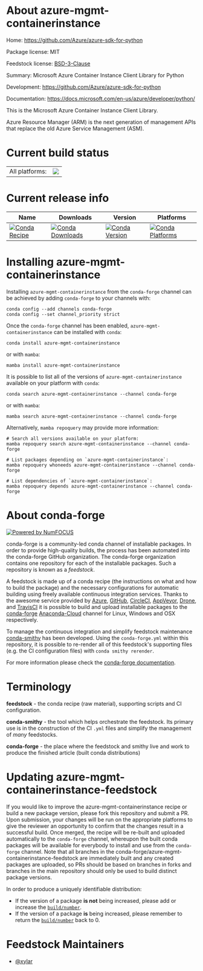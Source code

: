About azure-mgmt-containerinstance
==================================

Home: https://github.com/Azure/azure-sdk-for-python

Package license: MIT

Feedstock license: [BSD-3-Clause](https://github.com/conda-forge/azure-mgmt-containerinstance-feedstock/blob/main/LICENSE.txt)

Summary: Microsoft Azure Container Instance Client Library for Python

Development: https://github.com/Azure/azure-sdk-for-python

Documentation: https://docs.microsoft.com/en-us/azure/developer/python/

This is the Microsoft Azure Container Instance Client Library.

Azure Resource Manager (ARM) is the next generation of management APIs that
replace the old Azure Service Management (ASM).


Current build status
====================


<table><tr><td>All platforms:</td>
    <td>
      <a href="https://dev.azure.com/conda-forge/feedstock-builds/_build/latest?definitionId=12004&branchName=main">
        <img src="https://dev.azure.com/conda-forge/feedstock-builds/_apis/build/status/azure-mgmt-containerinstance-feedstock?branchName=main">
      </a>
    </td>
  </tr>
</table>

Current release info
====================

| Name | Downloads | Version | Platforms |
| --- | --- | --- | --- |
| [![Conda Recipe](https://img.shields.io/badge/recipe-azure--mgmt--containerinstance-green.svg)](https://anaconda.org/conda-forge/azure-mgmt-containerinstance) | [![Conda Downloads](https://img.shields.io/conda/dn/conda-forge/azure-mgmt-containerinstance.svg)](https://anaconda.org/conda-forge/azure-mgmt-containerinstance) | [![Conda Version](https://img.shields.io/conda/vn/conda-forge/azure-mgmt-containerinstance.svg)](https://anaconda.org/conda-forge/azure-mgmt-containerinstance) | [![Conda Platforms](https://img.shields.io/conda/pn/conda-forge/azure-mgmt-containerinstance.svg)](https://anaconda.org/conda-forge/azure-mgmt-containerinstance) |

Installing azure-mgmt-containerinstance
=======================================

Installing `azure-mgmt-containerinstance` from the `conda-forge` channel can be achieved by adding `conda-forge` to your channels with:

```
conda config --add channels conda-forge
conda config --set channel_priority strict
```

Once the `conda-forge` channel has been enabled, `azure-mgmt-containerinstance` can be installed with `conda`:

```
conda install azure-mgmt-containerinstance
```

or with `mamba`:

```
mamba install azure-mgmt-containerinstance
```

It is possible to list all of the versions of `azure-mgmt-containerinstance` available on your platform with `conda`:

```
conda search azure-mgmt-containerinstance --channel conda-forge
```

or with `mamba`:

```
mamba search azure-mgmt-containerinstance --channel conda-forge
```

Alternatively, `mamba repoquery` may provide more information:

```
# Search all versions available on your platform:
mamba repoquery search azure-mgmt-containerinstance --channel conda-forge

# List packages depending on `azure-mgmt-containerinstance`:
mamba repoquery whoneeds azure-mgmt-containerinstance --channel conda-forge

# List dependencies of `azure-mgmt-containerinstance`:
mamba repoquery depends azure-mgmt-containerinstance --channel conda-forge
```


About conda-forge
=================

[![Powered by
NumFOCUS](https://img.shields.io/badge/powered%20by-NumFOCUS-orange.svg?style=flat&colorA=E1523D&colorB=007D8A)](https://numfocus.org)

conda-forge is a community-led conda channel of installable packages.
In order to provide high-quality builds, the process has been automated into the
conda-forge GitHub organization. The conda-forge organization contains one repository
for each of the installable packages. Such a repository is known as a *feedstock*.

A feedstock is made up of a conda recipe (the instructions on what and how to build
the package) and the necessary configurations for automatic building using freely
available continuous integration services. Thanks to the awesome service provided by
[Azure](https://azure.microsoft.com/en-us/services/devops/), [GitHub](https://github.com/),
[CircleCI](https://circleci.com/), [AppVeyor](https://www.appveyor.com/),
[Drone](https://cloud.drone.io/welcome), and [TravisCI](https://travis-ci.com/)
it is possible to build and upload installable packages to the
[conda-forge](https://anaconda.org/conda-forge) [Anaconda-Cloud](https://anaconda.org/)
channel for Linux, Windows and OSX respectively.

To manage the continuous integration and simplify feedstock maintenance
[conda-smithy](https://github.com/conda-forge/conda-smithy) has been developed.
Using the ``conda-forge.yml`` within this repository, it is possible to re-render all of
this feedstock's supporting files (e.g. the CI configuration files) with ``conda smithy rerender``.

For more information please check the [conda-forge documentation](https://conda-forge.org/docs/).

Terminology
===========

**feedstock** - the conda recipe (raw material), supporting scripts and CI configuration.

**conda-smithy** - the tool which helps orchestrate the feedstock.
                   Its primary use is in the construction of the CI ``.yml`` files
                   and simplify the management of *many* feedstocks.

**conda-forge** - the place where the feedstock and smithy live and work to
                  produce the finished article (built conda distributions)


Updating azure-mgmt-containerinstance-feedstock
===============================================

If you would like to improve the azure-mgmt-containerinstance recipe or build a new
package version, please fork this repository and submit a PR. Upon submission,
your changes will be run on the appropriate platforms to give the reviewer an
opportunity to confirm that the changes result in a successful build. Once
merged, the recipe will be re-built and uploaded automatically to the
`conda-forge` channel, whereupon the built conda packages will be available for
everybody to install and use from the `conda-forge` channel.
Note that all branches in the conda-forge/azure-mgmt-containerinstance-feedstock are
immediately built and any created packages are uploaded, so PRs should be based
on branches in forks and branches in the main repository should only be used to
build distinct package versions.

In order to produce a uniquely identifiable distribution:
 * If the version of a package **is not** being increased, please add or increase
   the [``build/number``](https://docs.conda.io/projects/conda-build/en/latest/resources/define-metadata.html#build-number-and-string).
 * If the version of a package **is** being increased, please remember to return
   the [``build/number``](https://docs.conda.io/projects/conda-build/en/latest/resources/define-metadata.html#build-number-and-string)
   back to 0.

Feedstock Maintainers
=====================

* [@xylar](https://github.com/xylar/)

